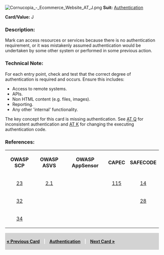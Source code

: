 ![Cornucopia_-_Ecommerce_Website_AT_J.png](Cornucopia_-_Ecommerce_Website_AT_J.png
"Cornucopia_-_Ecommerce_Website_AT_J.png") **Suit:**
[Authentication](Cornucopia_-_Ecommerce_Website_-_AT "wikilink")

**Card/Value:** J

### Description:

Mark can access resources or services because there is no authentication
requirement, or it was mistakenly assumed authentication would be
undertaken by some other system or performed in some previous action.

### Technical Note:

For each entry point, check and test that the correct degree of
authentication is required and occurs. Ensure this includes:

  - Access to remote systems.
  - APIs.
  - Non HTML content (e.g. files, images).
  - Reporting.
  - Any other 'internal' functionality.

The key concept for this card is missing authentication. See [AT
Q](Cornucopia_-_Ecommerce_Website_-_AT_Q "wikilink") for inconsistent
authentication and [AT
K](Cornucopia_-_Ecommerce_Website_-_AT_K "wikilink") for changing the
executing authentication code.

### References:

<table class="wikitable" style="text-align:center;">

<tr>

<th>

OWASP SCP

</th>

<th>

OWASP ASVS

</th>

<th>

OWASP AppSensor

</th>

<th>

CAPEC

</th>

<th>

SAFECODE

</th>

</tr>

<tr>

<td>

[23](OWASP_Secure_Coding_Practices_Checklist#23 "wikilink")

</td>

<td>

[2.1](OWASP_Application_Security_Verification_Standard#2.1 "wikilink")

</td>

<td>

</td>

<td>

[115](https://capec.mitre.org/data/definitions/115.html)

</td>

<td>

[14](SAFECode_Practical_Security_Stories#14 "wikilink")

</td>

</tr>

<tr>

<td>

[32](OWASP_Secure_Coding_Practices_Checklist#32 "wikilink")

</td>

<td>

</td>

<td>

</td>

<td>

</td>

<td>

[28](SAFECode_Practical_Security_Stories#28 "wikilink")

</td>

</tr>

<tr>

<td>

[34](OWASP_Secure_Coding_Practices_Checklist#34 "wikilink")

</td>

<td>

</td>

<td>

</td>

<td>

</td>

<td>

</td>

</tr>

</table>

<div style="padding:5px;background:LightGray;color:White;font-weight:bold;">

[« Previous Card](Cornucopia_-_Ecommerce_Website_-_AT_10 "wikilink")
<span style="padding-left:10px;padding-right:10px;"> |</span>
[Authentication](Cornucopia_-_Ecommerce_Website_-_AT "wikilink")
<span style="padding-left:10px;padding-right:10px;"> |</span> [Next Card
»](Cornucopia_-_Ecommerce_Website_-_AT_Q "wikilink")

</div>
